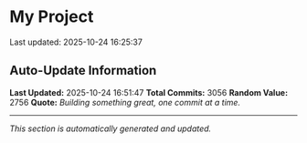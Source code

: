 # My Project


Last updated: 2025-10-24 16:25:37























































































































































































































































































































































































































































































































































































































































































































































































































































































































































































































































































































































































































































































































































































































































































































































































































































































































































































































































































































































































































































































































































































































































































































































































































































































































































































































































































































































































































































































































































































































































































































































































































































































































































































































































































































































































## Auto-Update Information

**Last Updated:** 2025-10-24 16:51:47
**Total Commits:** 3056
**Random Value:** 2756
**Quote:** _Building something great, one commit at a time._

---
_This section is automatically generated and updated._